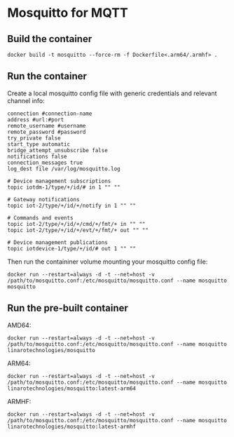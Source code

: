 # Mosquitto for MQTT

## Build the container

```
docker build -t mosquitto --force-rm -f Dockerfile<.arm64/.armhf> .
```

## Run the container

Create a local mosquitto config file with generic credentials and relevant channel info:

```
connection #connection-name
address #url:#port
remote_username #username 
remote_password #password
try_private false
start_type automatic
bridge_attempt_unsubscribe false
notifications false
connection_messages true
log_dest file /var/log/mosquitto.log

# Device management subscriptions
topic iotdm-1/type/+/id/# in 1 "" ""

# Gateway notifications
topic iot-2/type/+/id/+/notify in 1 "" ""

# Commands and events
topic iot-2/type/+/id/+/cmd/+/fmt/+ in "" ""
topic iot-2/type/+/id/+/evt/+/fmt/+ out "" ""

# Device management publications
topic iotdevice-1/type/+/id/# out 1 "" ""
```

Then run the containiner volume mounting your mosquitto config file:

```
docker run --restart=always -d -t --net=host -v /path/to/mosquitto.conf:/etc/mosquitto/mosquitto.conf --name mosquitto mosquitto
```

## Run the pre-built container

AMD64:

```
docker run --restart=always -d -t --net=host -v /path/to/mosquitto.conf:/etc/mosquitto/mosquitto.conf --name mosquitto linarotechnologies/mosquitto
```

ARM64:

```
docker run --restart=always -d -t --net=host -v /path/to/mosquitto.conf:/etc/mosquitto/mosquitto.conf --name mosquitto linarotechnologies/mosquitto:latest-arm64
```

ARMHF:

```
docker run --restart=always -d -t --net=host -v /path/to/mosquitto.conf:/etc/mosquitto/mosquitto.conf --name mosquitto linarotechnologies/mosquitto:latest-armhf
```
